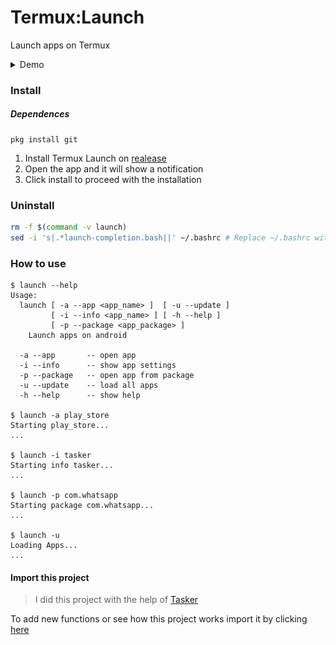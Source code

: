 # Termux:Launch
Launch apps on Termux

<details markdown='1'>
    <summary>Demo</summary>
    <img src="demo.gif" alt="demo">
</details>


### Install

##### Dependences
    pkg install git

1. Install Termux Launch on [realease](https://github.com/GlitchYou/termux-launch/releases/tag/1.2)
2. Open the app and it will show a notification
3. Click install to proceed with the installation

### Uninstall

```bash
rm -f $(command -v launch)
sed -i 's|.*launch-completion.bash||' ~/.bashrc # Replace ~/.bashrc with your shell's config file
```

### How to use

    $ launch --help
    Usage:
      launch [ -a --app <app_name> ]  [ -u --update ]
             [ -i --info <app_name> ] [ -h --help ]
             [ -p --package <app_package> ]
        Launch apps on android
      
      -a --app       -- open app
      -i --info      -- show app settings
      -p --package   -- open app from package
      -u --update    -- load all apps
      -h --help      -- show help

    $ launch -a play_store
    Starting play_store...
    ...

    $ launch -i tasker
    Starting info tasker...
    ...

    $ launch -p com.whatsapp
    Starting package com.whatsapp...
    ...

    $ launch -u
    Loading Apps...
    ...

#### Import this project

> I did this project with the help of [Tasker](https://play.google.com/store/apps/details?id=net.dinglisch.android.taskerm)

To add new functions or see how this project works import it by clicking [here](https://taskernet.com/shares/?user=AS35m8lZFkvcWqyrgtPNlB2Mh52ouETCHLjBo4o18oCQ0xa81fNP%2Fw5ZsXNm7UpARlC3g9C%2BsFR3pw%3D%3D&id=Project%3ATermux%3ALaunch)
